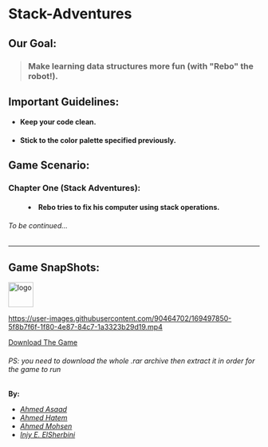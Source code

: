 # Stack-Adventures 

## Our Goal:
>### Make learning data structures more fun (with "Rebo" the robot!).

## Important Guidelines:

+ #### Keep your code clean.
+ #### Stick to the color palette specified previously.

## Game Scenario:
<dl>
  <h3><dt>Chapter One (Stack Adventures):</dt></h3>
  <h4><dd><li>Rebo tries to fix his computer using stack operations.</li></dd></h4>
</dl>

###### <em>To be continued...</em>
---

## Game SnapShots:

 <img width="50" height="50" alt="logo" src="https://user-images.githubusercontent.com/90464702/169497336-82aded02-f0db-4015-bcb5-7b3059202af6.png">
 
https://user-images.githubusercontent.com/90464702/169497850-5f8b7f6f-1f80-4e87-84c7-1a3323b29d19.mp4


<a href="https://drive.google.com/file/d/1zdbi41zzGWbNgUjSWQ-Slqvkz5XF-eA8/view?usp=sharing" target="_blank"> Download The Game </a>
###### PS: you need to download the whole .rar archive then extract it in order for the game to run 
 
<b>By:</b>
<ul>
<li><em><a href="https://github.com/AhmedAsaad72" target="_blank">Ahmed Asaad</a></em></li>
<li><em><a href="https://github.com/A7madhatem" target="_blank">Ahmed Hatem</a></em></li>
<li><em><a href="https://github.com/PrinceEGY" target="_blank">Ahmed Mohsen</a></em></li>
<li><em><a href="https://github.com/mercury-i" target="_blank">Injy E. ElSherbini</a></em></li>
</ul>
